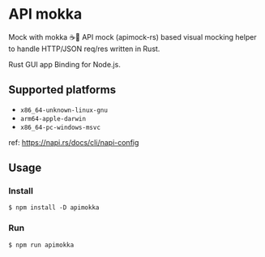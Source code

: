 # API mokka

Mock with mokka ☕️🌄 API mock (apimock-rs) based visual mocking helper to handle HTTP/JSON req/res written in Rust.

Rust GUI app Binding for Node.js.

## Supported platforms

- `x86_64-unknown-linux-gnu`
- `arm64-apple-darwin`
- `x86_64-pc-windows-msvc`

ref: https://napi.rs/docs/cli/napi-config

## Usage

### Install

```console
$ npm install -D apimokka
```

### Run

```console
$ npm run apimokka
```
